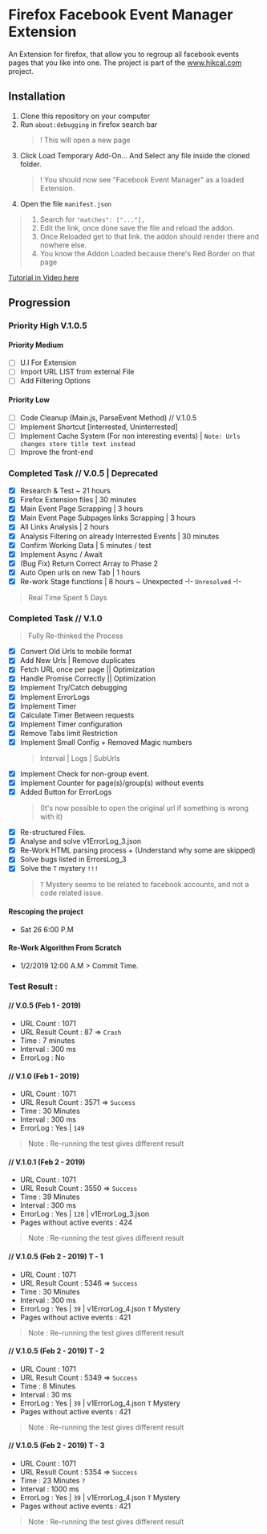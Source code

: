 # Firefox Facebook Event Manager Extension

An Extension for firefox, that allow you to regroup all facebook events pages that you like into one.
The project is part of the www.hikcal.com project. 

## Installation
1. Clone this repository on your computer
2. Run `about:debugging` in firefox search bar
    > ! This will open a new page 
3. Click Load Temporary Add-On... And Select any file inside the cloned folder.
    > ! You should now see "Facebook Event Manager" as a loaded Extension.
4. Open the file `manifest.json` 
> 1. Search for `"matches": ["..."],`
> 2. Edit the link, once done save the file and reload the addon.
> 3. Once Reloaded get to that link. the addon should render there and nowhere else.
> 4. You know the Addon Loaded because there's Red Border on that page

[Tutorial in Video here](https://youtu.be/8YndtIYHMqU?t=212 "Tutorial in Video (Youtube)")

## Progression
### Priority High V.1.0.5

#### Priority Medium
* [ ] U.I For Extension
* [ ] Import URL LIST from external File
* [ ] Add Filtering Options

#### Priority Low
* [ ] Code Cleanup (Main.js, ParseEvent Method) // V.1.0.5
* [ ] Implement Shortcut [Interrested, Uninterrested]
* [ ] Implement Cache System (For non interesting events) | `Note: Urls changes store title text instead`
* [ ] Improve the front-end

### Completed Task // V.0.5 | Deprecated
* [x] Research & Test ~ 21 hours
* [x] Firefox Extension files | 30 minutes
* [x] Main Event Page Scrapping | 3 hours
* [x] Main Event Page Subpages links Scrapping | 3 hours
* [x] All Links Analysis | 2 hours
* [x] Analysis Filtering on already Interrested Events | 30 minutes
* [x] Confirm Working Data | 5 minutes / test
* [x] Implement Async / Await
* [x] (Bug Fix) Return Correct Array to Phase 2
* [x] Auto Open urls on new Tab | 1 hours
* [x] Re-work Stage functions | 8 hours ~ Unexpected -!- `Unresolved` -!-  

> Real Time Spent 5 Days

### Completed Task // V.1.0
> Fully Re-thinked the Process
* [x] Convert Old Urls to mobile format
* [x] Add New Urls | Remove duplicates 
* [x] Fetch URL once per page || Optimization 
* [x] Handle Promise Correctly || Optimization
* [x] Implement Try/Catch debugging
* [x] Implement ErrorLogs 
* [x] Implement Timer
* [x] Calculate Timer Between requests
* [x] Implement Timer configuration
* [x] Remove Tabs limit Restriction
* [x] Implement Small Config + Removed Magic numbers
    > Interval | Logs | SubUrls
* [x] Implement Check for non-group event.
* [x] Implement Counter for page(s)/group(s) without events
* [x] Added Button for ErrorLogs 
    > (It's now possible to open the original url if something is wrong with it) 
* [x] Re-structured Files.
* [x] Analyse and solve v1ErrorLog_3.json
* [x] Re-Work HTML parsing process + (Understand why some are skipped)
* [x] Solve bugs listed in ErrorsLog_3
* [X] Solve the `T` mystery `!!!`
    > `T` Mystery seems to be related to facebook accounts, and not a code related issue.

#### Rescoping the project
- Sat 26 6:00 P.M 

#### Re-Work Algorithm From Scratch
- 1/2/2019 12:00 A.M > Commit Time.

### Test Result :
#### // V.0.5 (Feb 1 - 2019)
- URL Count : 1071
- URL Result Count : 87 => `Crash`
- Time : 7 minutes
- Interval : 300 ms
- ErrorLog : No
#### // V.1.0 (Feb 1 - 2019)
- URL Count : 1071
- URL Result Count : 3571 => `Success`
- Time : 30 Minutes
- Interval : 300 ms
- ErrorLog : Yes | `149`
> Note : Re-running the test gives different result
#### // V.1.0.1 (Feb 2 - 2019)
- URL Count : 1071
- URL Result Count : 3550 => `Success`
- Time : 39 Minutes
- Interval : 300 ms
- ErrorLog : Yes | `120` | v1ErrorLog_3.json
- Pages without active events : 424
> Note : Re-running the test gives different result
#### // V.1.0.5 (Feb 2 - 2019) T - 1
- URL Count : 1071
- URL Result Count : 5346 => `Success`
- Time : 30 Minutes
- Interval : 300 ms
- ErrorLog : Yes | `39` | v1ErrorLog_4.json `T` Mystery
- Pages without active events : 421
> Note : Re-running the test gives different result
#### // V.1.0.5 (Feb 2 - 2019) T - 2
- URL Count : 1071
- URL Result Count : 5349 => `Success`
- Time : 8 Minutes
- Interval : 30 ms
- ErrorLog : Yes | `39` | v1ErrorLog_4.json `T` Mystery
- Pages without active events : 421
> Note : Re-running the test gives different result
#### // V.1.0.5 (Feb 2 - 2019) T - 3
- URL Count : 1071
- URL Result Count : 5354 => `Success`
- Time : 23 Minutes `?`
- Interval : 1000 ms
- ErrorLog : Yes | `39` | v1ErrorLog_4.json `T` Mystery
- Pages without active events : 421
> Note : Re-running the test gives different result